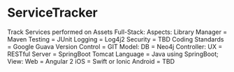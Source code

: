 # ServiceTracker
Track Services performed on Assets
Full-Stack:
  Aspects:
    Library Manager = Maven
    Testing = JUnit
    Logging = Log4j2
    Security = TBD
    Coding Standards = Google Guava
    Version Control = GIT
  Model:
    DB = Neo4j
  Controller:
    UX = RESTful
    Server = SpringBoot Tomcat
    Language = Java using SpringBoot;
  View:
    Web = Angular 2
    iOS = Swift or Ionic
    Android = TBD
